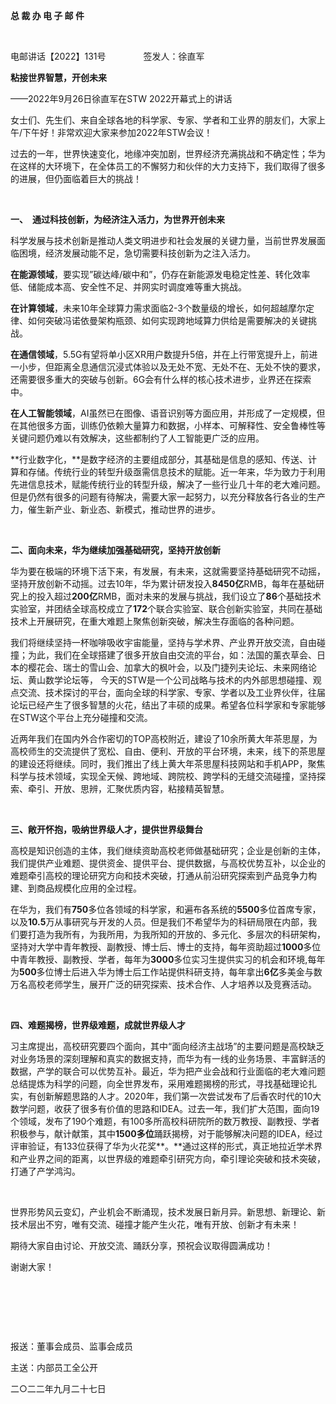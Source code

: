 **总 裁 办 电 子 邮 件**

 

电邮讲话【2022】131号         签发人：徐直军

**粘接世界智慧，开创未来**

——2022年9月26日徐直军在STW 2022开幕式上的讲话

女士们、先生们、来自全球各地的科学家、专家、学者和工业界的朋友们，大家上午/下午好！非常欢迎大家来参加2022年STW会议！

过去的一年，世界快速变化，地缘冲突加剧，世界经济充满挑战和不确定性；华为在这样的大环境下，在全体员工的不懈努力和伙伴的大力支持下，我们取得了很多的进展，但仍面临着巨大的挑战！

 

**一、** **通过科技创新，为经济注入活力，为世界开创未来**

科学发展与技术创新是推动人类文明进步和社会发展的关键力量，当前世界发展面临困境，经济发展动能不足，急切需要科技创新为之注入活力。

**在能源领域**，要实现”碳达峰/碳中和”，仍存在新能源发电稳定性差、转化效率低、储能成本高、安全性不足、并网实时调度难等重大挑战。

**在计算领域**，未来10年全球算力需求面临2-3个数量级的增长，如何超越摩尔定律、如何突破冯诺依曼架构瓶颈、如何实现跨地域算力供给是需要解决的关键挑战。

**在通信领域**，5.5G有望将单小区XR用户数提升5倍，并在上行带宽提升上，前进一小步，但距离全息通信沉浸式体验以及无处不宽、无处不在、无处不快的要求，还需要很多重大的突破与创新。6G会有什么样的核心技术进步，业界还在探索中。

**在人工智能领域**，AI虽然已在图像、语音识别等方面应用，并形成了一定规模，但在其他很多方面，训练仍依赖大量算力和数据，小样本、可解释性、安全鲁棒性等关键问题仍难以有效解决，这些都制约了人工智能更广泛的应用。

**行业数字化，**是数字经济的主要组成部分，其基础是信息的感知、传送、计算和存储。传统行业的转型升级亟需信息技术的赋能。近一年来，华为致力于利用先进信息技术，赋能传统行业的转型升级，解决了一些行业几十年的老大难问题。但是仍然有很多的问题有待解决，需要大家一起努力，以充分释放各行各业的生产力，催生新产业、新业态、新模式，推动世界的进步。

 

**二、面向未来，华为继续加强基础研究，坚持开放创新**

华为要在极端的环境下活下来，有发展，有未来，这就需要坚持基础研究不动摇，坚持开放创新不动摇。过去10年，华为累计研发投入**8450亿**RMB，每年在基础研究上的投入超过**200亿**RMB，面对未来的发展与挑战，我们设立了**86**个基础技术实验室，并团结全球高校成立了**172**个联合实验室、联合创新实验室，共同在基础技术上开展研究，在重大难题上聚焦创新突破，解决生存面临的各种问题。

我们将继续坚持一杯咖啡吸收宇宙能量，坚持与学术界、产业界开放交流，自由碰撞；为此，我们在全球搭建了很多开放自由交流的平台，如：法国的薰衣草会、日本的樱花会、瑞士的雪山会、加拿大的枫叶会，以及门捷列夫论坛、未来网络论坛、黄山数学论坛等， 今天的STW是一个公司战略与技术的内外部思想碰撞、观点交流、技术探讨的平台，面向全球的科学家、专家、学者以及工业界伙伴，往届论坛已经产生了很多智慧的火花，结出了丰硕的成果。希望各位科学家和专家能够在STW这个平台上充分碰撞和交流。

近两年我们在国内外合作密切的TOP高校附近，建设了10余所黄大年茶思屋，为高校师生的交流提供了宽松、自由、便利、开放的平台环境，未来，线下的茶思屋的建设还将继续。同时，我们推出了线上黄大年茶思屋科技网站和手机APP，聚焦科学与技术领域，实现全天候、跨地域、跨院校、跨学科的无缝交流碰撞，坚持探索、牵引、开放、思辨，汇聚优质内容，粘接精英智慧。

 

**三、敞开怀抱，吸纳世界级人才，提供世界级舞台**

高校是知识创造的主体，我们继续资助高校老师做基础研究；企业是创新的主体，我们提供产业难题、提供资金、提供平台、提供数据，与高校优势互补，以企业的难题牵引高校的理论研究方向和技术突破，打通从前沿研究探索到产品竞争力构建、到商品规模化应用的全过程。

在华为，我们有**750**多位各领域的科学家，和遍布各系统的**5500**多位首席专家，以及**10.5**万从事研究与开发的人员。但是我们不希望华为的科研局限在内部，我们要打造为我所有，为我所用，为我所知的开放的、多元化、多层次的科研架构，坚持对大学中青年教授、副教授、博士后、博士的支持，每年资助超过**1000**多位中青年教授、副教授、学者，每年为**3000**多位实习生提供实习的机会和环境,每年为**500**多位博士后进入华为博士后工作站提供科研支持，每年拿出**6亿**多美金与数万名高校老师学生，展开广泛的研究探索、技术合作、人才培养以及竞赛活动。

 

**四、难题揭榜，世界级难题，成就世界级人才**

习主席提出，高校研究要四个面向，其中“面向经济主战场”的主要问题是高校缺乏对业务场景的深刻理解和真实的数据支持，而华为有一线的业务场景、丰富鲜活的数据，产学的联合可以优势互补。最近，华为把产业会战和行业面临的老大难问题总结提炼为科学的问题，向全世界发布，采用难题揭榜的形式，寻找基础理论扎实，有创新解题思路的人才。2020年，我们第一次尝试发布了后香农时代的10大数学问题，收获了很多有价值的思路和IDEA。过去一年，我们扩大范围，面向19个领域，发布了190个难题，有100多所高校科研院所的数万教授、副教授、学者积极参与，献计献策，其中**1500多位**踊跃揭榜，对于能够解决问题的IDEA，经过评审验证，有133位获得了华为火花奖**。**通过这样的形式，真正地拉近学术界和产业界之间的距离，以世界级的难题牵引研究方向，牵引理论突破和技术突破，打通了产学鸿沟。

 

世界形势风云变幻，产业机会不断涌现，技术发展日新月异。新思想、新理论、新技术层出不穷，唯有交流、碰撞才能产生火花，唯有开放、创新才有未来！

期待大家自由讨论、开放交流、踊跃分享，预祝会议取得圆满成功！

谢谢大家！

 

 

 

报送：董事会成员、监事会成员

主送：内部员工全公开

二○二二年九月二十七日